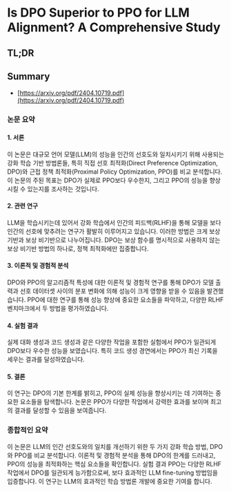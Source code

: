 # Is DPO Superior to PPO for LLM Alignment? A Comprehensive Study
## TL;DR
## Summary
- [https://arxiv.org/pdf/2404.10719.pdf](https://arxiv.org/pdf/2404.10719.pdf)

### 논문 요약

#### 1. 서론
이 논문은 대규모 언어 모델(LLM)의 성능을 인간의 선호도와 일치시키기 위해 사용되는 강화 학습 기반 방법론들, 특히 직접 선호 최적화(Direct Preference Optimization, DPO)와 근접 정책 최적화(Proximal Policy Optimization, PPO)를 비교 분석합니다. 이 논문의 주된 목표는 DPO가 실제로 PPO보다 우수한지, 그리고 PPO의 성능을 향상시킬 수 있는지를 조사하는 것입니다.

#### 2. 관련 연구
LLM을 학습시키는데 있어서 강화 학습에서 인간의 피드백(RLHF)을 통해 모델을 보다 인간의 선호에 맞추려는 연구가 활발히 이루어지고 있습니다. 이러한 방법은 크게 보상 기반과 보상 비기반으로 나누어집니다. DPO는 보상 함수를 명시적으로 사용하지 않는 보상 비기반 방법의 하나로, 정책 최적화에만 집중합니다.

#### 3. 이론적 및 경험적 분석
DPO와 PPO의 알고리즘적 특성에 대한 이론적 및 경험적 연구를 통해 DPO가 모델 출력과 선호 데이터셋 사이의 분포 변화에 의해 성능이 크게 영향을 받을 수 있음을 발견했습니다. PPO에 대한 연구를 통해 성능 향상에 중요한 요소들을 파악하고, 다양한 RLHF 벤치마크에서 두 방법을 평가하였습니다.

#### 4. 실험 결과
실제 대화 생성과 코드 생성과 같은 다양한 작업을 포함한 실험에서 PPO가 일관되게 DPO보다 우수한 성능을 보였습니다. 특히 코드 생성 경연에서는 PPO가 최신 기록을 세우는 결과를 달성하였습니다.

#### 5. 결론
이 연구는 DPO의 기본 한계를 밝히고, PPO의 실제 성능을 향상시키는 데 기여하는 중요한 요소들을 탐색합니다. 논문은 PPO가 다양한 작업에서 강력한 효과를 보이며 최고의 결과를 달성할 수 있음을 보여줍니다.

### 종합적인 요약
이 논문은 LLM의 인간 선호도와의 일치를 개선하기 위한 두 가지 강화 학습 방법, DPO와 PPO를 비교 분석합니다. 이론적 및 경험적 분석을 통해 DPO의 한계를 드러내고, PPO의 성능을 최적화하는 핵심 요소들을 확인합니다. 실험 결과 PPO는 다양한 RLHF 작업에서 DPO를 일관되게 능가함으로써, 보다 효과적인 LLM fine-tuning 방법임을 입증합니다. 이 연구는 LLM의 효과적인 학습 방법론 개발에 중요한 기여를 합니다.